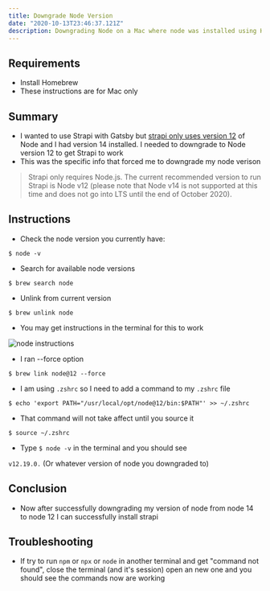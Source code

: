 ```yaml
---
title: Downgrade Node Version
date: "2020-10-13T23:46:37.121Z"
description: Downgrading Node on a Mac where node was installed using Homebrew
---
```


## Requirements
* Install Homebrew
* These instructions are for Mac only

## Summary
* I wanted to use Strapi with Gatsby but [strapi only uses version 12](https://strapi.io/documentation/v3.x/installation/cli.html#step-1-make-sure-requirements-are-met) of Node and I had version 14 installed. I needed to downgrade to Node version 12 to get Strapi to work
* This was the specific info that forced me to downgrade my node verison

> Strapi only requires Node.js. The current recommended version to run Strapi is Node v12 (please note that Node v14 is not supported at this time and does not go into LTS until the end of October 2020).

## Instructions
* Check the node version you currently have:

`$ node -v`

* Search for available node versions

`$ brew search node`

* Unlink from current version

`$ brew unlink node`

* You may get instructions in the terminal for this to work

![node instructions](https://i.imgur.com/CbAlUZq.png)

* I ran --force option

`$ brew link node@12 --force`

* I am using `.zshrc` so I need to add a command to my `.zshrc` file

`$ echo 'export PATH="/usr/local/opt/node@12/bin:$PATH"' >> ~/.zshrc`

* That command will not take affect until you source it

`$ source ~/.zshrc`

* Type `$ node -v` in the terminal and you should see 

`v12.19.0.` (Or whatever version of node you downgraded to)

## Conclusion
* Now after successfully downgrading my version of node from node 14 to node 12 I can successfully install strapi

## Troubleshooting
* If try to run `npm` or `npx` or `node` in another terminal and get "command not found", close the terminal (and it's session) open an new one and you should see the commands now are working

